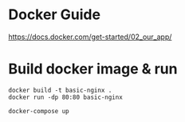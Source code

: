 # Docker Guide

https://docs.docker.com/get-started/02_our_app/

# Build docker image & run

```
docker build -t basic-nginx .
docker run -dp 80:80 basic-nginx
```

```
docker-compose up
```


